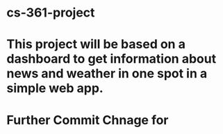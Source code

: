 # cs-361-project
# This project will be based on a dashboard to get information about news and weather in one spot in a simple web app.
# Further Commit Chnage for 
